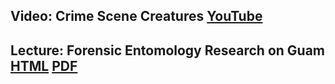 <!--
.. title: Lecture-21-24 Forensic Entomology
.. slug: lecture-21-24-forensic-entomology
.. date: 2021-11-17 12:45 UTC+10:00
.. tags: lecture
.. category:
.. link:
.. description:
.. type: text
-->

## Video: Crime Scene Creatures [YouTube](https://www.youtube.com/watch?v=ZMIEhJLFoog)

## Lecture: Forensic Entomology Research on Guam [HTML](https://aubreymoore.github.io/albi345-slides/GCCForensicEntBeamer2/index.html) [PDF](https://aubreymoore.github.io/albi345-slides/GCCForensicEntBeamer2/GCCForensicEntBeamer2.pdf)
